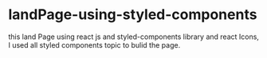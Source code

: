 # landPage-using-styled-components
this land Page using react js and  styled-components library and react Icons, I used all styled components topic to bulid the page.
